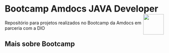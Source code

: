 <h1>Bootcamp Amdocs JAVA Developer <img align="right" src="https://hermes.digitalinnovation.one/tracks/686d0d22-b8d6-4c33-aafb-9b9288b6aefb.png" height="65" width="65"></h1>

<p>
Repositório para projetos realizados no Bootcamp da Amdocs em parceria com a DIO
</P>



<h2> Mais sobre Bootcamp<h2>
<p>
<a href="https://web.dio.me/track/amdocs-java-developer?tab=path" Bootcamp Amdocs JAVA Developer></a></p>
<p><a Olá Dev, já pensou na possibilidade de se tornar mais hábil para o mercado, e de se especializar ainda mais na tecnologia de Java? Pois se sim, este é o seu momento de brilhar! O Bootcamp Amdocs JAVA Developer foi pensado especialmente para o seu desenvolvimento como Dev, trazendo uma sequência completa de cursos, mentorias e desafios. Não perca essa chance e se inscreva!></P>


